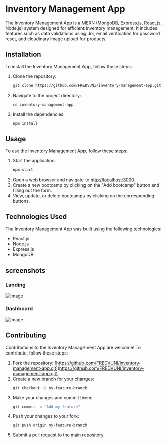# Inventory Management App

The Inventory Management App is a MERN (MongoDB, Express.js, React.js, Node.js) system designed for efficient inventory management. It includes features such as data validations using Joi, email verification for password reset, and cloudinary image upload for products.

## Installation

To install the Inventory Management App, follow these steps:

1. Clone the repository:
   ```bash
   git clone https://github.com/FREDVUNI/inventory-management-app.git
   ```
2. Navigate to the project directory:
   ```bash
   cd inventory-management-app
   ```
3. Install the dependencies:
   ```bash
   npm install
   ```

## Usage

To use the Inventory Management App, follow these steps:

1. Start the application:
   ```bash
   npm start
   ```
2. Open a web browser and navigate to [http://localhost:3000](http://localhost:3000).
3. Create a new bootcamp by clicking on the "Add bootcamp" button and filling out the form.
4. View, update, or delete bootcamps by clicking on the corresponding buttons.

## Technologies Used

The Inventory Management App was built using the following technologies:

- React.js
- Node.js
- Express.js
- MongoDB

## screenshots

### Landing
![image](https://github.com/FREDVUNI/inventory-management-app/assets/41730664/c49bd2e7-52fb-4593-95ca-fcd81872917f)

### Dashboard
![image](https://github.com/FREDVUNI/inventory-management-app/assets/41730664/3b3c9682-e526-48a7-b0cb-0fc68262b0b0)

## Contributing

Contributions to the Inventory Management App are welcome! To contribute, follow these steps:

1. Fork the repository: [https://github.com/FREDVUNI/inventory-management-app.git](https://github.com/FREDVUNI/inventory-management-app.git).
2. Create a new branch for your changes:
   ```bash
   git checkout -b my-feature-branch
   ```
3. Make your changes and commit them:
   ```bash
   git commit -m "Add my feature"
   ```
4. Push your changes to your fork:
   ```bash
   git push origin my-feature-branch
   ```
5. Submit a pull request to the main repository.
